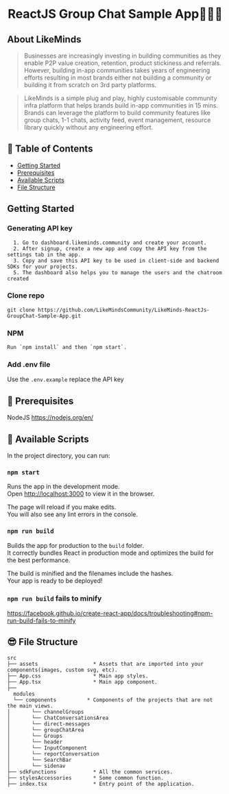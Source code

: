 <h1 align="center">
 ReactJS Group Chat Sample App👨🏼‍💻
</h1>

## About LikeMinds

> Businesses are increasingly investing in building communities as they enable P2P value creation, retention, product stickiness and referrals. However, building in-app communities takes years of engineering efforts resulting in most brands either not building a community or building it from scratch on 3rd party platforms.

> LikeMinds is a simple plug and play, highly customisable community infra platform that helps brands build in-app communities in 15 mins. Brands can leverage the platform to build community features like group chats, 1-1 chats, activity feed, event management, resource library quickly without any engineering effort.

## 🔖 Table of Contents

- [Getting Started](#getting-started)
- [Prerequisites](#Prerequisites)
- [Available Scripts](#project-setup)
- [File Structure](#file-structure)

## Getting Started

### Generating API key

```text
  1. Go to dashboard.likeminds.community and create your account.
  2. After signup, create a new app and copy the API key from the settings tab in the app.
  3. Copy and save this API key to be used in client-side and backend SDKs for your projects.
  5. The dashboard also helps you to manage the users and the chatroom created
```

### Clone repo

```shell
git clone https://github.com/LikeMindsCommunity/LikeMinds-ReactJs-GroupChat-Sample-App.git
```

### NPM

```shell
Run `npm install` and then `npm start`.
```

### Add .env file

Use the `.env.example` replace the API key

## 🤔 Prerequisites

NodeJS
https://nodejs.org/en/

## 🙌 Available Scripts

In the project directory, you can run:

### `npm start`

Runs the app in the development mode.<br>
Open [http://localhost:3000](http://localhost:3000) to view it in the browser.

The page will reload if you make edits.<br>
You will also see any lint errors in the console.

### `npm run build`

Builds the app for production to the `build` folder.<br>
It correctly bundles React in production mode and optimizes the build for the best performance.

The build is minified and the filenames include the hashes.<br>
Your app is ready to be deployed!

### `npm run build` fails to minify

https://facebook.github.io/create-react-app/docs/troubleshooting#npm-run-build-fails-to-minify

## 😎 File Structure

```text
src
├── assets                  * Assets that are imported into your components(images, custom svg, etc).
├── App.css                 * Main app styles.
├── App.tsx                 * Main app component.
├──
  modules
  └── components          * Components of the projects that are not the main views.
│       └── channelGroups
│       └── ChatConversationsArea
│       └── direct-messages
│       └── groupChatArea
│       └── Groups
│       └── header
│       └── InputComponent
│       └── reportConversation
│       └── SearchBar
│       └── sidenav
├── sdkFunctions            * All the common services.
├── stylesAccessories       * Some common function.
├── index.tsx               * Entry point of the application.
```

